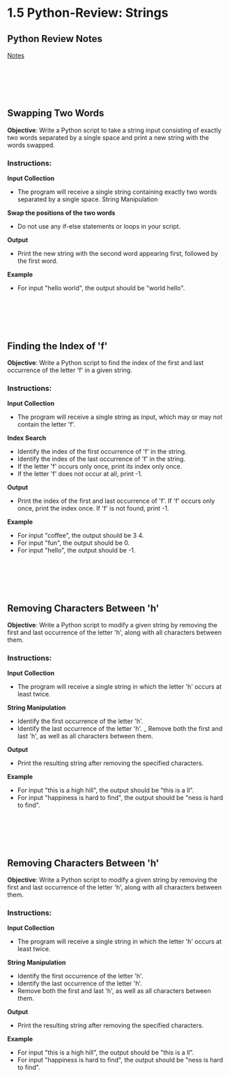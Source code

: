# 1.5 Python-Review: Strings

## Python Review Notes
[Notes](https://drive.google.com/drive/folders/1qjB9FMWxZHhXOouDr0D22zN7S0-rF4_w?usp=drive_link)

<br></br><br></br>
## Swapping Two Words
**Objective**: Write a Python script to take a string input consisting of exactly two words separated by a single space and print a new string with the words swapped.

### Instructions:
**Input Collection**
- The program will receive a single string containing exactly two words separated by a single space.
String Manipulation

**Swap the positions of the two words**
- Do not use any if-else statements or loops in your script.

**Output**
- Print the new string with the second word appearing first, followed by the first word.

**Example**
- For input "hello world", the output should be "world hello".

<br></br><br></br>
## Finding the Index of 'f'
**Objective**: Write a Python script to find the index of the first and last occurrence of the letter 'f' in a given string.

### Instructions:
**Input Collection**
- The program will receive a single string as input, which may or may not contain the letter 'f'.

**Index Search**
- Identify the index of the first occurrence of 'f' in the string.
- Identify the index of the last occurrence of 'f' in the string.
- If the letter 'f' occurs only once, print its index only once.
- If the letter 'f' does not occur at all, print -1.

**Output**
- Print the index of the first and last occurrence of 'f'. If 'f' occurs only once, print the index once. If 'f' is not found, print -1.

**Example**
- For input "coffee", the output should be 3 4.
- For input "fun", the output should be 0.
- For input "hello", the output should be -1.

<br></br><br></br>
## Removing Characters Between 'h'
**Objective**: Write a Python script to modify a given string by removing the first and last occurrence of the letter 'h', along with all characters between them.

### Instructions:
**Input Collection**
- The program will receive a single string in which the letter 'h' occurs at least twice.

**String Manipulation**
- Identify the first occurrence of the letter 'h'.
- Identify the last occurrence of the letter 'h'.
_ Remove both the first and last 'h', as well as all characters between them.

**Output**
- Print the resulting string after removing the specified characters.

**Example**
- For input "this is a high hill", the output should be "this is a ll".
- For input "happiness is hard to find", the output should be "ness is hard to find".

<br></br><br></br>
## Removing Characters Between 'h'
**Objective**: Write a Python script to modify a given string by removing the first and last occurrence of the letter 'h', along with all characters between them.

### Instructions:
**Input Collection**
- The program will receive a single string in which the letter 'h' occurs at least twice.

**String Manipulation**
- Identify the first occurrence of the letter 'h'.
- Identify the last occurrence of the letter 'h'.
- Remove both the first and last 'h', as well as all characters between them.

**Output**
- Print the resulting string after removing the specified characters.

**Example**
- For input "this is a high hill", the output should be "this is a ll".
- For input "happiness is hard to find", the output should be "ness is hard to find".
